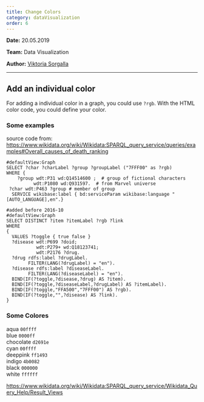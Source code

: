 ```yaml
---
title: Change Colors
category: dataVisualization
order: 6
---
```


**Date:** 20.05.2019

**Team:** Data Visualization

**Author:** [Viktoria Sorgalla](https://github.com/Tory94)

---

## Add an individual color
For adding a individual color in a graph, you could use `?rgb`. With the HTML color code, you could define your color.

### Some examples
source code from: https://www.wikidata.org/wiki/Wikidata:SPARQL_query_service/queries/examples#Overall_causes_of_death_ranking

```SPARQL
#defaultView:Graph
SELECT ?char ?charLabel ?group ?groupLabel ("7FFF00" as ?rgb)
WHERE {
	?group wdt:P31 wd:Q14514600 ;  # group of fictional characters
          wdt:P1080 wd:Q931597.  # from Marvel universe
 ?char wdt:P463 ?group # member of group
  SERVICE wikibase:label { bd:serviceParam wikibase:language "[AUTO_LANGUAGE],en".}
```

```SPARQL
#added before 2016-10
#defaultView:Graph
SELECT DISTINCT ?item ?itemLabel ?rgb ?link
WHERE
{
  VALUES ?toggle { true false }
  ?disease wdt:P699 ?doid;
           wdt:P279+ wd:Q18123741;
           wdt:P2176 ?drug.
  ?drug rdfs:label ?drugLabel.
		FILTER(LANG(?drugLabel) = "en").
  ?disease rdfs:label ?diseaseLabel.
		FILTER(LANG(?diseaseLabel) = "en").
  BIND(IF(?toggle,?disease,?drug) AS ?item).
  BIND(IF(?toggle,?diseaseLabel,?drugLabel) AS ?itemLabel).
  BIND(IF(?toggle,"FFA500","7FFF00") AS ?rgb).
  BIND(IF(?toggle,"",?disease) AS ?link).
}

``` 

### Some Colores
aqua	`00ffff`\
blue	`0000ff`\
chocolate `d2691e`\
cyan	 `00ffff`\
deeppink `ff1493`\
indigo	`4b0082 `\
black	`000000`\
white	`ffffff`


https://www.wikidata.org/wiki/Wikidata:SPARQL_query_service/Wikidata_Query_Help/Result_Views